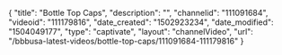 {
    "title": "Bottle Top Caps",
    "description": "",
    "channelid": "111091684",
    "videoid": "111179816",
    "date_created": "1502923234",
    "date_modified": "1504049177",
    "type": "captivate",
    "layout": "channelVideo",
    "url": "\/bbbusa-latest-videos\/bottle-top-caps\/111091684-111179816"
}